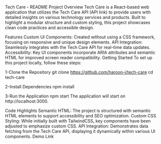 Tech Care - README
Project Overview
Tech Care is a React-based web application that utilizes the Tech Care API (API link) to provide users with detailed insights on various technology services and products. Built to highlight a modular structure and custom styling, this project showcases clean code practices and accessible design.

Features
Custom UI Components: Created without using a CSS framework, focusing on responsive and unique design elements.
API Integration: Seamlessly integrates with the Tech Care API for real-time data updates.
Accessibility: Key UI components incorporate ARIA attributes and semantic HTML for improved screen reader compatibility.
Getting Started
To set up this project locally, follow these steps:

1-Clone the Repository
git clone https://github.com/haroon-j/tech-care
cd tech-care

2-Install Dependencies
npm install

3-Run the Application
npm start
The application will start on http://localhost:3000.

Code Highlights
Semantic HTML: The project is structured with semantic HTML elements to support accessibility and SEO optimization.
Custom CSS Styling: While initially built with TailwindCSS, key components have been adjusted to emphasize custom CSS.
API Integration: Demonstrates data fetching from the Tech Care API, displaying it dynamically within various UI components.
Demo Link